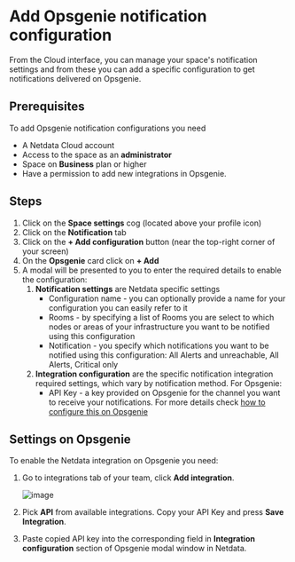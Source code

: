 # Add Opsgenie notification configuration

From the Cloud interface, you can manage your space's notification settings and from these you can add a specific configuration to get notifications delivered on Opsgenie.

## Prerequisites

To add Opsgenie notification configurations you need

- A Netdata Cloud account
- Access to the space as an **administrator**
- Space on **Business** plan or higher
- Have a permission to add new integrations in Opsgenie.

## Steps

1. Click on the **Space settings** cog (located above your profile icon)
1. Click on the **Notification** tab
1. Click on the **+ Add configuration** button (near the top-right corner of your screen)
1. On the **Opsgenie** card click on **+ Add**
1. A modal will be presented to you to enter the required details to enable the configuration:
   1. **Notification settings** are Netdata specific settings
      - Configuration name - you can optionally provide a name for your configuration you can easily refer to it
      - Rooms - by specifying a list of Rooms you are select to which nodes or areas of your infrastructure you want to be notified using this configuration
      - Notification - you specify which notifications you want to be notified using this configuration: All Alerts and unreachable, All Alerts, Critical only
   1. **Integration configuration** are the specific notification integration required settings, which vary by notification method. For Opsgenie:
      - API Key - a key provided on Opsgenie for the channel you want to receive your notifications. For more details check [how to configure this on Opsgenie](#settings-on-opsgenie)

## Settings on Opsgenie

To enable the Netdata integration on Opsgenie you need:
1. Go to integrations tab of your team, click **Add integration**.

   ![image](https://user-images.githubusercontent.com/93676586/230361479-cb73919c-452d-47ec-8066-ed99be5f05e2.png)

1. Pick **API** from available integrations. Copy your API Key and press **Save Integration**.

1. Paste copied API key into the corresponding field in **Integration configuration** section of Opsgenie modal window in Netdata.